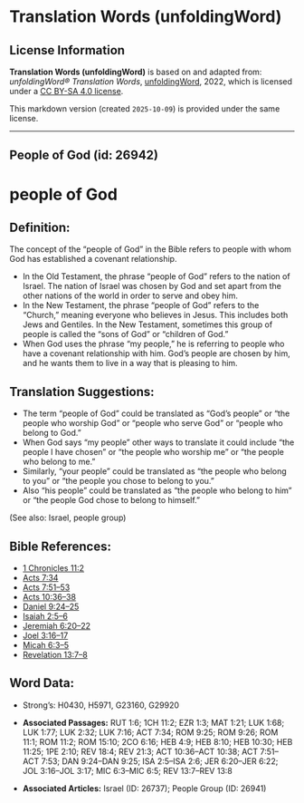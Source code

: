 # Translation Words (unfoldingWord)

## License Information

**Translation Words (unfoldingWord)** is based on and adapted from: _unfoldingWord® Translation Words_, [unfoldingWord](https://unfoldingword.org/utw), 2022, which is licensed under a [CC BY-SA 4.0 license](https://creativecommons.org/licenses/by-sa/4.0/legalcode.en).

This markdown version (created `2025-10-09`) is provided under the same license.



--------------------------------

## People of God (id: 26942)

people of God
=============

Definition:
-----------

The concept of the “people of God” in the Bible refers to people with whom God has established a covenant relationship.

* In the Old Testament, the phrase “people of God” refers to the nation of Israel. The nation of Israel was chosen by God and set apart from the other nations of the world in order to serve and obey him.
* In the New Testament, the phrase “people of God” refers to the “Church,” meaning everyone who believes in Jesus. This includes both Jews and Gentiles. In the New Testament, sometimes this group of people is called the “sons of God” or “children of God.”
* When God uses the phrase “my people,” he is referring to people who have a covenant relationship with him. God’s people are chosen by him, and he wants them to live in a way that is pleasing to him.

Translation Suggestions:
------------------------

* The term “people of God” could be translated as “God’s people” or “the people who worship God” or “people who serve God” or “people who belong to God.”
* When God says “my people” other ways to translate it could include “the people I have chosen” or “the people who worship me” or “the people who belong to me.”
* Similarly, “your people” could be translated as “the people who belong to you” or “the people you chose to belong to you.”
* Also “his people” could be translated as “the people who belong to him” or “the people God chose to belong to himself.”

(See also: Israel, people group)

Bible References:
-----------------

* [1 Chronicles 11:2](https://ref.ly/1Chr11:2)
* [Acts 7:34](https://ref.ly/Acts7:34)
* [Acts 7:51–53](https://ref.ly/Acts7:51-Acts7:53)
* [Acts 10:36–38](https://ref.ly/Acts10:36-Acts10:38)
* [Daniel 9:24–25](https://ref.ly/Dan9:24-Dan9:25)
* [Isaiah 2:5–6](https://ref.ly/Isa2:5-Isa2:6)
* [Jeremiah 6:20–22](https://ref.ly/Jer6:20-Jer6:22)
* [Joel 3:16–17](https://ref.ly/Joel3:16-Joel3:17)
* [Micah 6:3–5](https://ref.ly/Mic6:3-Mic6:5)
* [Revelation 13:7–8](https://ref.ly/Rev13:7-Rev13:8)

Word Data:
----------

* Strong’s: H0430, H5971, G23160, G29920

* **Associated Passages:** RUT 1:6; 1CH 11:2; EZR 1:3; MAT 1:21; LUK 1:68; LUK 1:77; LUK 2:32; LUK 7:16; ACT 7:34; ROM 9:25; ROM 9:26; ROM 11:1; ROM 11:2; ROM 15:10; 2CO 6:16; HEB 4:9; HEB 8:10; HEB 10:30; HEB 11:25; 1PE 2:10; REV 18:4; REV 21:3; ACT 10:36–ACT 10:38; ACT 7:51–ACT 7:53; DAN 9:24–DAN 9:25; ISA 2:5–ISA 2:6; JER 6:20–JER 6:22; JOL 3:16–JOL 3:17; MIC 6:3–MIC 6:5; REV 13:7–REV 13:8
* **Associated Articles:** Israel (ID: 26737); People Group (ID: 26941)


